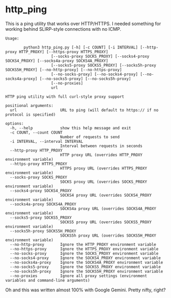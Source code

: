 # http_ping
This is a ping utility that works over HTTP/HTTPS. I needed something for working behind SLIRP-style connections with no ICMP.

    Usage:
    
            python3 http_ping.py [-h] [-c COUNT] [-i INTERVAL] [--http-proxy HTTP_PROXY] [--https-proxy HTTPS_PROXY]
                        [--socks-proxy SOCKS_PROXY] [--socks4-proxy SOCKS4_PROXY] [--socks4a-proxy SOCKS4A_PROXY]
                        [--socks5-proxy SOCKS5_PROXY] [--socks5h-proxy SOCKS5H_PROXY] [--no-http-proxy] [--no-https-proxy]        
                        [--no-socks-proxy] [--no-socks4-proxy] [--no-socks4a-proxy] [--no-socks5-proxy] [--no-socks5h-proxy]      
                        [--no-proxies]
                        url
    
    HTTP ping utility with full curl-style proxy support
    
    positional arguments:
      url                   URL to ping (will default to https:// if no protocol is specified)
    
    options:
      -h, --help            show this help message and exit
      -c COUNT, --count COUNT
                            Number of requests to send
      -i INTERVAL, --interval INTERVAL
                            Interval between requests in seconds
      --http-proxy HTTP_PROXY
                            HTTP proxy URL (overrides HTTP_PROXY environment variable)
      --https-proxy HTTPS_PROXY
                            HTTPS proxy URL (overrides HTTPS_PROXY environment variable)
      --socks-proxy SOCKS_PROXY
                            SOCKS proxy URL (overrides SOCKS_PROXY environment variable)
      --socks4-proxy SOCKS4_PROXY
                            SOCKS4 proxy URL (overrides SOCKS4_PROXY environment variable)
      --socks4a-proxy SOCKS4A_PROXY
                            SOCKS4a proxy URL (overrides SOCKS4A_PROXY environment variable)
      --socks5-proxy SOCKS5_PROXY
                            SOCKS5 proxy URL (overrides SOCKS5_PROXY environment variable)
      --socks5h-proxy SOCKS5H_PROXY
                            SOCKS5h proxy URL (overrides SOCKS5H_PROXY environment variable)
      --no-http-proxy       Ignore the HTTP_PROXY environment variable
      --no-https-proxy      Ignore the HTTPS_PROXY environment variable
      --no-socks-proxy      Ignore the SOCKS_PROXY environment variable
      --no-socks4-proxy     Ignore the SOCKS4_PROXY environment variable
      --no-socks4a-proxy    Ignore the SOCKS4A_PROXY environment variable
      --no-socks5-proxy     Ignore the SOCKS5_PROXY environment variable
      --no-socks5h-proxy    Ignore the SOCKS5H_PROXY environment variable
      --no-proxies          Ignore all proxy settings (environment variables and command-line arguments)

Oh and this was written almost 100% with Google Gemini. Pretty nifty, right?
